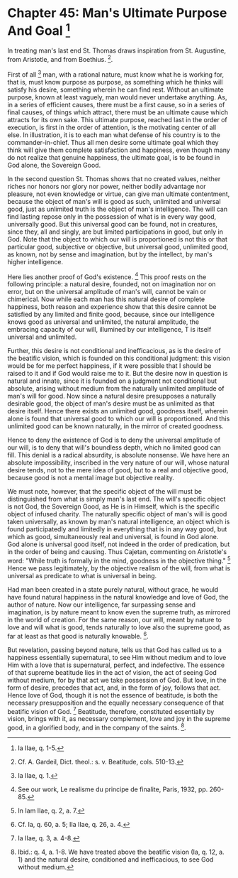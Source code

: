 # Chapter 45: Man's Ultimate Purpose And Goal [^1003]

In treating man's last end St. Thomas draws inspiration from St. Augustine, from Aristotle, and from Boethius. [^1004].

First of all [^1005] man, with a rational nature, must know what he is working for, that is, must know purpose as purpose, as something which he thinks will satisfy his desire, something wherein he can find rest. Without an ultimate purpose, known at least vaguely, man would never undertake anything. As, in a series of efficient causes, there must be a first cause, so in a series of final causes, of things which attract, there must be an ultimate cause which attracts for its own sake. This ultimate purpose, reached last in the order of execution, is first in the order of attention, is the motivating center of all else. In illustration, it is to each man what defense of his country is to the commander-in-chief. Thus all men desire some ultimate goal which they think will give them complete satisfaction and happiness, even though many do not realize that genuine happiness, the ultimate goal, is to be found in God alone, the Sovereign Good.

In the second question St. Thomas shows that no created values, neither riches nor honors nor glory nor power, neither bodily advantage nor pleasure, not even knowledge or virtue, can give man ultimate contentment, because the object of man's will is good as such, unlimited and universal good, just as unlimited truth is the object of man's intelligence. The will can find lasting repose only in the possession of what is in every way good, universally good. But this universal good can be found, not in creatures, since they, all and singly, are but limited participations in good, but only in God. Note that the object to which our will is proportioned is not this or that particular good, subjective or objective, but universal good, unlimited good, as known, not by sense and imagination, but by the intellect, by man's higher intelligence.

Here lies another proof of God's existence. [^1006] This proof rests on the following principle: a natural desire, founded, not on imagination nor on error, but on the universal amplitude of man's will, cannot be vain or chimerical. Now while each man has this natural desire of complete happiness, both reason and experience show that this desire cannot be satisfied by any limited and finite good, because, since our intelligence knows good as universal and unlimited, the natural amplitude, the embracing capacity of our will, illumined by our intelligence, T is itself universal and unlimited.

Further, this desire is not conditional and inefficacious, as is the desire of the beatific vision, which is founded on this conditional judgment: this vision would be for me perfect happiness, if it were possible that I should be raised to it and if God would raise me to it. But the desire now in question is natural and innate, since it is founded on a judgment not conditional but absolute, arising without medium from the naturally unlimited amplitude of man's will for good. Now since a natural desire presupposes a naturally desirable good, the object of man's desire must be as unlimited as that desire itself. Hence there exists an unlimited good, goodness itself, wherein alone is found that universal good to which our will is proportioned. And this unlimited good can be known naturally, in the mirror of created goodness.

Hence to deny the existence of God is to deny the universal amplitude of our will, is to deny that will's boundless depth, which no limited good can fill. This denial is a radical absurdity, is absolute nonsense. We have here an absolute impossibility, inscribed in the very nature of our will, whose natural desire tends, not to the mere idea of good, but to a real and objective good, because good is not a mental image but objective reality.

We must note, however, that the specific object of the will must be distinguished from what is simply man's last end. The will's specific object is not God, the Sovereign Good, as He is in Himself, which is the specific object of infused charity. The naturally specific object of man's will is good taken universally, as known by man's natural intelligence, an object which is found participatedly and limitedly in everything that is in any way good, but which as good, simultaneously real and universal, is found in God alone. God alone is universal good itself, not indeed in the order of predication, but in the order of being and causing. Thus Cajetan, commenting on Aristotle's word: "While truth is formally in the mind, goodness in the objective thing." [^1007] Hence we pass legitimately, by the objective realism of the will, from what is universal as predicate to what is universal in being.

Had man been created in a state purely natural, without grace, he would have found natural happiness in the natural knowledge and love of God, the author of nature. Now our intelligence, far surpassing sense and imagination, is by nature meant to know even the supreme truth, as mirrored in the world of creation. For the same reason, our will, meant by nature to love and will what is good, tends naturally to love also the supreme good, as far at least as that good is naturally knowable. [^1008].

But revelation, passing beyond nature, tells us that God has called us to a happiness essentially supernatural, to see Him without medium and to love Him with a love that is supernatural, perfect, and indefective. The essence of that supreme beatitude lies in the act of vision, the act of seeing God without medium, for by that act we take possession of God. But love, in the form of desire, precedes that act, and, in the form of joy, follows that act. Hence love of God, though it is not the essence of beatitude, is both the necessary presupposition and the equally necessary consequence of that beatific vision of God. [^1009] Beatitude, therefore, constituted essentially by vision, brings with it, as necessary complement, love and joy in the supreme good, in a glorified body, and in the company of the saints. [^1010].


[^1003]: Ia IIae, q. 1-5.

[^1004]: Cf. A. Gardeil, Dict. theol.: s. v. Beatitude, cols. 510-13.

[^1005]: Ia IIae, q. 1.

[^1006]: See our work, Le realisme du principe de finalite, Paris, 1932, pp. 260-85.

[^1007]: In Iam IIae, q. 2, a. 7.

[^1008]: Cf. Ia, q. 60, a. 5; IIa IIae, q. 26, a. 4.

[^1009]: Ia IIae, q. 3, a. 4-8.

[^1010]: Ibid.: q. 4, a. 1-8. We have treated above the beatific vision (Ia, q. 12, a. 1) and the natural desire, conditioned and inefficacious, to see God without medium.

